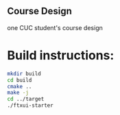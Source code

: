 Course Design
-------------

one CUC student's course design

# Build instructions:
~~~bash
mkdir build
cd build
cmake ..
make -j
cd ../target
./ftxui-starter
~~~

